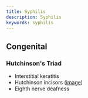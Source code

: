 ```yaml
---
title: Syphilis
description: Syphilis
keywords: syphilis
---
```


## Congenital ##

### Hutchinson's Triad ###
* Interstitial keratitis
* Hutchinson incisors ([image](https://en.wikipedia.org/wiki/Hutchinson%27s_teeth))
* Eighth nerve deafness
